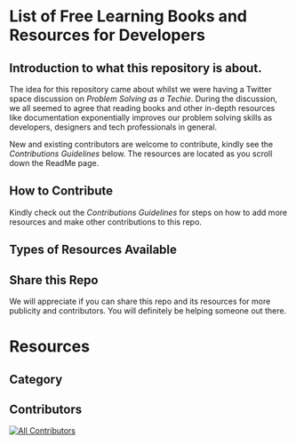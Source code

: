 # List of Free Learning Books and Resources for Developers

## Introduction to what this repository is about.
The idea for this repository came about whilst we were having a Twitter space discussion on _Problem Solving as a Techie_. During the discussion, we all seemed to agree 
that reading books and other in-depth resources like documentation exponentially improves our problem solving skills as developers, designers and tech professionals in general.

New and existing contributors are welcome to contribute, kindly see the _Contributions Guidelines_ below.
The resources are located as you scroll down the ReadMe page.

## How to Contribute
Kindly check out the _Contributions Guidelines_ for steps on how to add more resources and make other contributions to this repo.

## Types of Resources Available

## Share this Repo
We will appreciate if you can share this repo and its resources for more publicity and contributors. You will definitely be helping someone out there. 


# Resources
## Category


## Contributors

<!-- ALL-CONTRIBUTORS-LIST:START - Do not remove or modify this section -->
<!-- prettier-ignore-start -->
<!-- markdownlint-disable -->

<!-- markdownlint-restore -->
<!-- prettier-ignore-end -->

<!-- ALL-CONTRIBUTORS-LIST:END -->

[![All Contributors](https://img.shields.io/github/all-contributors/projectOwner/projectName?color=ee8449&style=flat-square)](#contributors)

